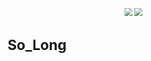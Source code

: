 <p align="center">
 <img src=https://img.shields.io/github/last-commit/leilatdantas/42CommonCore-So_Long?style=plastic&logo=github&labelColor=%23a667d6 /> 
<img src="https://img.shields.io/badge/125_%2F_100_%E2%98%86-success?style=plastic" />
</p>

# So_Long
